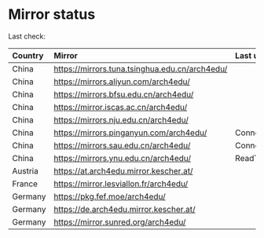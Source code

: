 <script src="./time.js"></script>
# Mirror status
Last check: <script type="text/javascript">localize(1676947999.3397188);</script>

|Country|Mirror|Last update|
|:------|:-----|:----------|
|China|https://mirrors.tuna.tsinghua.edu.cn/arch4edu/|<script type="text/javascript">localize(1676918015);</script>|
|China|https://mirrors.aliyun.com/arch4edu/|<script type="text/javascript">localize(1676918015);</script>|
|China|https://mirrors.bfsu.edu.cn/arch4edu/|<script type="text/javascript">localize(1676918015);</script>|
|China|https://mirror.iscas.ac.cn/arch4edu/|<script type="text/javascript">localize(1676918015);</script>|
|China|https://mirrors.nju.edu.cn/arch4edu/|<script type="text/javascript">localize(1676874957);</script>|
|China|https://mirrors.pinganyun.com/arch4edu/|ConnectionError|
|China|https://mirrors.sau.edu.cn/arch4edu/|ConnectionError|
|China|https://mirrors.ynu.edu.cn/arch4edu/|ReadTimeout|
|Austria|https://at.arch4edu.mirror.kescher.at/|<script type="text/javascript">localize(1676918015);</script>|
|France|https://mirror.lesviallon.fr/arch4edu/|<script type="text/javascript">localize(1676918015);</script>|
|Germany|https://pkg.fef.moe/arch4edu/|<script type="text/javascript">localize(1676918015);</script>|
|Germany|https://de.arch4edu.mirror.kescher.at/|<script type="text/javascript">localize(1676918015);</script>|
|Germany|https://mirror.sunred.org/arch4edu/|<script type="text/javascript">localize(1676918015);</script>|

<script src="./tablefilter/tablefilter.js"></script>
<script src="./table.js"></script>
